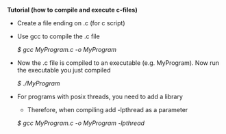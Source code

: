 **Tutorial (how to compile and execute c-files)**
- Create a file ending on .c (for c script)
- Use gcc to compile the .c file

    *$ gcc MyProgram.c -o MyProgram*

- Now the .c file is compiled to an executable (e.g. MyProgram). Now run the executable you just compiled

    *$ ./MyProgram*

- For programs with posix threads, you need to add a library
    - Therefore, when compiling add -lpthread as a parameter

    *$ gcc MyProgram.c -o MyProgram -lpthread*